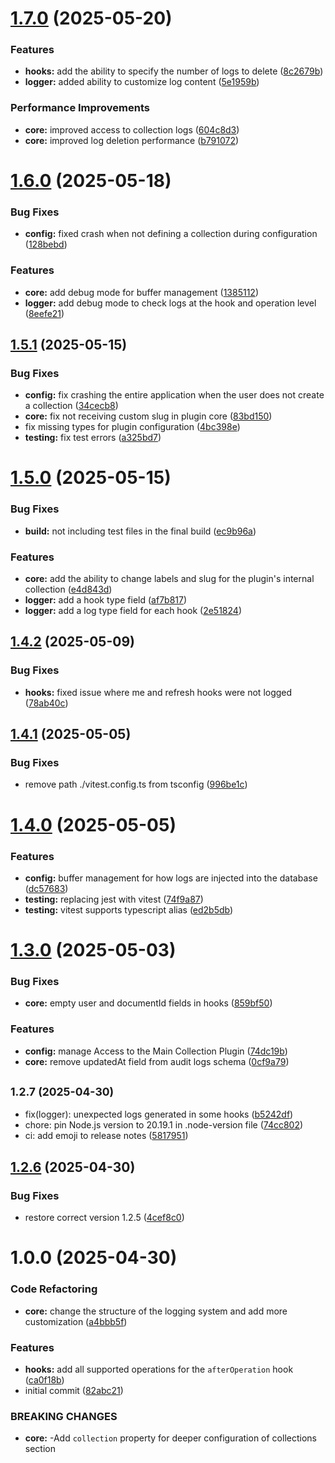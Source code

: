 # [1.7.0](https://github.com/shaadcode/payload-auditor/compare/v1.6.0...v1.7.0) (2025-05-20)


### Features

* **hooks:** add the ability to specify the number of logs to delete ([8c2679b](https://github.com/shaadcode/payload-auditor/commit/8c2679b1878646e2e84b310eb6fca32241036bd0))
* **logger:** added ability to customize log content ([5e1959b](https://github.com/shaadcode/payload-auditor/commit/5e1959b376d4b78dc1c4fb62f17cd554f946629e))


### Performance Improvements

* **core:** improved access to collection logs ([604c8d3](https://github.com/shaadcode/payload-auditor/commit/604c8d3f062eefee640089ba8f23816bfdfda6b9))
* **core:** improved log deletion performance ([b791072](https://github.com/shaadcode/payload-auditor/commit/b791072206634d2f0401142ed90736ec962c7361))

# [1.6.0](https://github.com/shaadcode/payload-auditor/compare/v1.5.1...v1.6.0) (2025-05-18)


### Bug Fixes

* **config:** fixed crash when not defining a collection during configuration ([128bebd](https://github.com/shaadcode/payload-auditor/commit/128bebd39f5d79108501e766e8cfaa0a1142bee3))


### Features

* **core:** add debug mode for buffer management ([1385112](https://github.com/shaadcode/payload-auditor/commit/1385112dfa7ff6bf8ae4460b055496621f5566cd))
* **logger:** add debug mode to check logs at the hook and operation level ([8eefe21](https://github.com/shaadcode/payload-auditor/commit/8eefe21733fb897d7f44d98c8467a85576bd208b))

## [1.5.1](https://github.com/shaadcode/payload-auditor/compare/v1.5.0...v1.5.1) (2025-05-15)


### Bug Fixes

* **config:** fix crashing the entire application when the user does not create a collection ([34cecb8](https://github.com/shaadcode/payload-auditor/commit/34cecb86eef1fbdc2bce31282e9570aee7793f3d))
* **core:** fix not receiving custom slug in plugin core ([83bd150](https://github.com/shaadcode/payload-auditor/commit/83bd15049fd7e9ccae9e99d5e90fb9075c33872e))
* fix missing types for plugin configuration ([4bc398e](https://github.com/shaadcode/payload-auditor/commit/4bc398ed2840761049a2659632a27f231beaf6fb))
* **testing:** fix test errors ([a325bd7](https://github.com/shaadcode/payload-auditor/commit/a325bd700605474be55a8169adecc18e98518b21))

# [1.5.0](https://github.com/shaadcode/payload-auditor/compare/v1.4.2...v1.5.0) (2025-05-15)


### Bug Fixes

* **build:** not including test files in the final build ([ec9b96a](https://github.com/shaadcode/payload-auditor/commit/ec9b96a7dcf33c9780913a4e8ece4753b3c64f7d))


### Features

* **core:** add the ability to change labels and slug for the plugin's internal collection ([e4d843d](https://github.com/shaadcode/payload-auditor/commit/e4d843d5f3aabcd4aafce60e04dde2d6844ebf1e))
* **logger:** add a hook type field ([af7b817](https://github.com/shaadcode/payload-auditor/commit/af7b817f020240e16ab689a08e41112135535cfb))
* **logger:** add a log type field for each hook ([2e51824](https://github.com/shaadcode/payload-auditor/commit/2e518240c84068d670d7184c2c16d2542a9729d6))

## [1.4.2](https://github.com/shaadcode/payload-auditor/compare/v1.4.1...v1.4.2) (2025-05-09)


### Bug Fixes

* **hooks:** fixed issue where me and refresh hooks were not logged ([78ab40c](https://github.com/shaadcode/payload-auditor/commit/78ab40ced47ea4ef6d8350b2d1f327d391d7b697))

## [1.4.1](https://github.com/shaadcode/payload-auditor/compare/v1.4.0...v1.4.1) (2025-05-05)


### Bug Fixes

* remove path ./vitest.config.ts from tsconfig ([996be1c](https://github.com/shaadcode/payload-auditor/commit/996be1c7f7b2631634f603fba21f12775e4bcea3))

# [1.4.0](https://github.com/shaadcode/payload-auditor/compare/v1.3.0...v1.4.0) (2025-05-05)


### Features

* **config:** buffer management for how logs are injected into the database ([dc57683](https://github.com/shaadcode/payload-auditor/commit/dc57683a63cfe9d4b1573c7938ffc1d59f372eef))
* **testing:** replacing jest with vitest ([74f9a87](https://github.com/shaadcode/payload-auditor/commit/74f9a873224033d8a3d4caf5c8f6b8b0cad8f385))
* **testing:** vitest supports typescript alias ([ed2b5db](https://github.com/shaadcode/payload-auditor/commit/ed2b5db77acad78a82720b7da4151d057bac078a))

# [1.3.0](https://github.com/shaadcode/payload-auditor/compare/v1.2.7...v1.3.0) (2025-05-03)


### Bug Fixes

* **core:** empty user and documentId fields in hooks ([859bf50](https://github.com/shaadcode/payload-auditor/commit/859bf50ee3430b2bf887910739471d6bdc5b5788))


### Features

* **config:** manage Access to the Main Collection Plugin ([74dc19b](https://github.com/shaadcode/payload-auditor/commit/74dc19b72190a114a7b0c7ad250929a42ce0c4bb))
* **core:** remove updatedAt field from audit logs schema ([0cf9a79](https://github.com/shaadcode/payload-auditor/commit/0cf9a798f8d44ea33c751f76a5dda3effff2a75a))

## <small>1.2.7 (2025-04-30)</small>

* fix(logger): unexpected logs generated in some hooks ([b5242df](https://github.com/shaadcode/payload-auditor/commit/b5242df))
* chore: pin Node.js version to 20.19.1 in .node-version file ([74cc802](https://github.com/shaadcode/payload-auditor/commit/74cc802))
* ci: add emoji to release notes ([5817951](https://github.com/shaadcode/payload-auditor/commit/5817951))

## [1.2.6](https://github.com/shaadcode/payload-auditor/compare/v1.2.5...v1.2.6) (2025-04-30)


### Bug Fixes

* restore correct version 1.2.5 ([4cef8c0](https://github.com/shaadcode/payload-auditor/commit/4cef8c0f550c6b7a510e40ee965c4b80a7c9e3e7))

# 1.0.0 (2025-04-30)


### Code Refactoring

* **core:** change the structure of the logging system and add more customization ([a4bbb5f](https://github.com/shaadcode/payload-auditor/commit/a4bbb5f48fb86bd6398693df2f80b225cced89d3))


### Features

* **hooks:** add all supported operations for the `afterOperation` hook ([ca0f18b](https://github.com/shaadcode/payload-auditor/commit/ca0f18b0e26d94eb48a9ab5f0684536aeed94242))
* initial commit ([82abc21](https://github.com/shaadcode/payload-auditor/commit/82abc21b9189472b9bfb7c9cc13a1a00da1bd6ed))


### BREAKING CHANGES

* **core:** -Add `collection` property for deeper configuration of collections section
